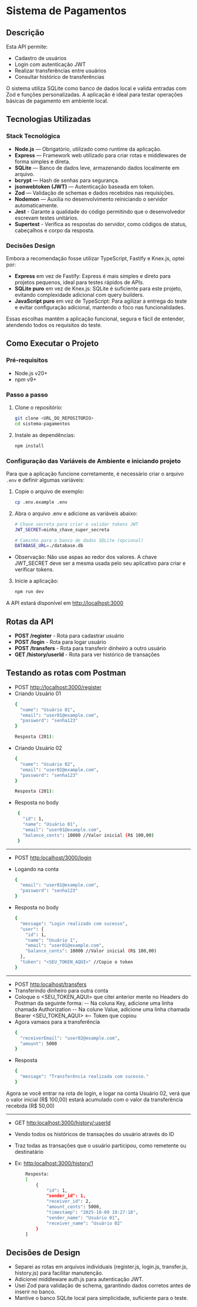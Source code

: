 # Sistema de Pagamentos
## Descrição
Esta API permite:
- Cadastro de usuários
- Login com autenticação JWT
- Realizar transferências entre usuários
- Consultar histórico de transferências

O sistema utiliza SQLite como banco de dados local e valida entradas com Zod e funções personalizadas. A aplicação é ideal para testar operações básicas de pagamento em ambiente local.

## Tecnologias Utilizadas

### Stack Tecnológica
- **Node.js** — Obrigatório, utilizado como runtime da aplicação.
- **Express** — Framework web utilizado para criar rotas e middlewares de forma simples e direta.
- **SQLite** — Banco de dados leve, armazenando dados localmente em arquivo.
- **bcrypt** — Hash de senhas para segurança.
- **jsonwebtoken (JWT)** — Autenticação baseada em token.
- **Zod** — Validação de schemas e dados recebidos nas requisições.
- **Nodemon** — Auxilia no desenvolvimento reiniciando o servidor automaticamente.
- **Jest** - Garante a qualidade do código permitindo que o desenvolvedor escrevam testes unitários.
- **Supertest** - Verifica as respostas do servidor, como códigos de status, cabeçalhos e corpo da resposta.

### Decisões Design
Embora a recomendação fosse utilizar TypeScript, Fastify e Knex.js, optei por:
- **Express** em vez de Fastify: Express é mais simples e direto para projetos pequenos, ideal para testes rápidos de APIs.
- **SQLite puro** em vez de Knex.js: SQLite é suficiente para este projeto, evitando complexidade adicional com query builders.
- **JavaScript puro** em vez de TypeScript: Para agilizar a entrega do teste e evitar configuração adicional, mantendo o foco nas funcionalidades.

Essas escolhas mantêm a aplicação funcional, segura e fácil de entender, atendendo todos os requisitos do teste.

## Como Executar o Projeto

### Pré-requisitos
- Node.js v20+
- npm v9+

### Passo a passo

1. Clone o repositório:
   ```bash
   git clone <URL_DO_REPOSITORIO>
   cd sistema-pagamentos

2. Instale as dependências:

    ```bash
    npm install

### Configuração das Variáveis de Ambiente e iniciando projeto

Para que a aplicação funcione corretamente, é necessário criar o arquivo `.env` e definir algumas variáveis:

1. Copie o arquivo de exemplo:
    ```bash
    cp .env.example .env
    
2. Abra o arquivo .env e adicione as variáveis abaixo:
    ```bash
    # Chave secreta para criar e validar tokens JWT
    JWT_SECRET=minha_chave_super_secreta
    
    # Caminho para o banco de dados SQLite (opcional)
    DATABASE_URL=./database.db

* Observação: Não use aspas ao redor dos valores. A chave JWT_SECRET deve ser a mesma usada pelo seu aplicativo para criar e verificar tokens.

3. Inicie a aplicação:
    ```bash
    npm run dev
A API estará disponível em <http://localhost:3000>

##  Rotas da API
- **POST /register** - Rota para cadastrar usuário
- **POST /login** - Rota para logar usuário
- **POST /transfers** - Rota para transferir dinheiro a outro usuário
- **GET /history/userId** - Rota para ver histórico de transações

## Testando as rotas com Postman
- POST <http://localhost:3000/register>
- Criando Usuário 01
    ```bash
    {
      "name": "Usuário 01",
      "email": "user01@example.com",
      "password": "senha123"
    }
    
    Resposta (201):

- Criando Usuário 02
    ```bash
    {
      "name": "Usuário 02",
      "email": "user02@example.com",
      "password": "senha123"
    }
    
    Resposta (201):
    
- Resposta no body
    ```bash
     {
       "id": 1,
       "name": "Usuário 01",
       "email": "user01@example.com",
       "balance_cents": 10000 //Valor inicial (R$ 100,00)
     }

---

- POST <http:localhost/3000/login>
- Logando na conta

    ``` bash
    {
      "email": "user01@example.com",
      "password": "senha123"
    }
    
- Resposta no body
    ```bash
    {
      "message": "Login realizado com sucesso",
      "user": {
        "id": 1,
        "name": "Usuário 1",
        "email": "user01@example.com",
        "balance_cents": 10000 //Valor inicial (R$ 100,00)
      },
      "token": "<SEU_TOKEN_AQUI>" //Copie o token 
    }

--- 
- POST <http:localhost/transfers>
- Transferindo dinheiro para outra conta
- Coloque o <SEU_TOKEN_AQUI> que citei anterior mente no Headers do Postman da seguinte forma:
-- Na coluna Key, adicione uma linha chamada Authorization
-- Na colune Value, adicione uma linha chamada Bearer <SEU_TOKEN_AQUI> <-- Token que copiou
- Agora vamaos para a transferência
    ```bash
    {
      "receiverEmail": "user02@example.com",
      "amount": 5000
    }

- Resposta
    ```bash
    {
      "message": "Transferência realizada com sucesso."
    }
    
Agora se você entrar na rota de login, e logar na conta Usuário 02, verá que o valor inicial (R$ 100,00) estará acumulado com o valor da transferência recebida (R$ 50,00)

---
- GET <http:localhost:3000/history/:userId>
- Vendo todos os históricos de transações do usuário através do ID
- Traz todas as transações que o usuário participou, como remetente ou destinatário

- Ex: <http:localhost:3000/history/1>
    ```bash
        Resposta:
        [
            {
                "id": 1,
                "sender_id": 1,
                "receiver_id": 2,
                "amount_cents": 5000,
                "timestamp": "2025-10-09 19:27:18",
                "sender_name": "Usuário 01",
                "receiver_name": "Usuário 02"
            }
        ]


## Decisões de Design
- Separei as rotas em arquivos individuais (register.js, login.js, transfer.js, history.js) para facilitar manutenção.
- Adicionei middleware auth.js para autenticação JWT.
- Usei Zod para validação de schema, garantindo dados corretos antes de inserir no banco.
- Mantive o banco SQLite local para simplicidade, suficiente para o teste.

